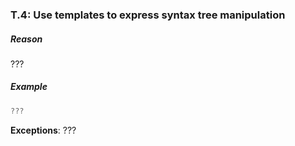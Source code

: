 ### <a name="Rt-expr"></a>T.4: Use templates to express syntax tree manipulation

##### Reason

 ???

##### Example

```cpp
???

```
**Exceptions**: ???

